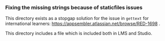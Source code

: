 ### Fixing the missing strings because of staticfiles issues

This directory exists as a stopgap solution for the issue in `gettext` for international learners: https://appsembler.atlassian.net/browse/RED-1698 .

This directory includes a file which is included both in LMS and Studio.